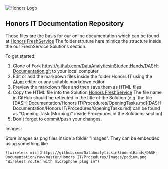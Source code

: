 ![Honors Logo](https://github.com/DataAnalyticsinStudentHands/DASH-Documentation/blob/master/assets/img/honors.png)

## Honors IT Documentation Repository

Those files are the basis for our online documentation which can be found at [Honors FreshService](http://honorscollege.freshservice.com) The folder struture here mimics the structure inside the our FreshService Solutions section.

To get started:

1. Clone of Fork https://github.com/DataAnalyticsinStudentHands/DASH-Documentation.git to your local computer
2. Edit or add the markdown files inside the folder Honors IT using the [Atom](https://atom.io/) editor or any suitable markdown editor
3. Preview the markdown files and then save them as HTML files
4. Copy the HTML file into the Solution [Honors FreshService](http://honorscollege.freshservice.com) The file name in GitHub should be reflected in the title of the Solution (e.g. the file [DASH-Documentation/Honors IT/Procedures/OpeningTasks.md](DASH-Documentation/Honors IT/Procedures/OpeningTasks.md) can be found as "Opening Task (Morning)" inside Procedures in the Solutions section)
5. Don't forget to commit/push your changes.

Images:

Store images as png files inside a folder "Images". They can be embedded using something like 
```
![wireless mic](https://github.com/DataAnalyticsinStudentHands/DASH-Documentation/raw/master/Honors IT/Procedures/Images/podium.png 
"Wireless router with microphone plug in")
```


[](http://hc-storage.cougarnet.uh.edu:5000/webman/index.cgi)

